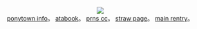 <p align="center">
<img src="https://i.postimg.cc/RhtkQ33B/Untitled3433-20250509174431.png">   
<br><a href="https://rentry.co/skulls">ponytown info</a>。 <a href=https://ishmael.atabook.org>atabook</a>。 <a href=https://pronouns.cc/@girleraser>prns cc</a>。  <a href=https://benevolence.straw.page>straw page</a>。 <a href="https://rentry.co/zerum"> main rentry</a>。 <br
</p>
